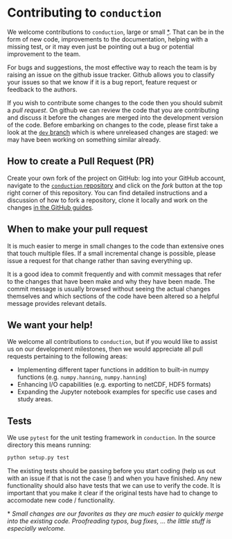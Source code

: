 # Contributing to `conduction`

We welcome contributions to `conduction`, large or small [\*](#footnote1). That can be in the form of new code, improvements to the documentation, 
helping with a missing test, or it may even just be pointing out a bug or potential improvement to the team. 

For bugs and suggestions, the most effective way to reach the team is by raising an issue on the github issue tracker. Github
allows you to classify your issues so that we know if it is a bug report, feature request or feedback to the authors.

If you wish to contribute some changes to the code then you should submit a *pull request*. On github we can review the code that you are contributing and discuss it before the changes are merged into the development version of the code. Before embarking on changes to the code, please first take a look at the [`dev` branch](https://github.com/brmather/conduction/tree/dev) which is where unreleased changes are staged: we may have 
been working on something similar already. 

## How to create a Pull Request (PR)

Create your own fork of the project on GitHub: log into your GitHub account, navigate to the [`conduction` repository](https://github.com/brmather/conduction/tree/dev)
and click on the *fork* button at the top right corner of this repository. You can find detailed instructions and a discussion of how to fork a repository, clone it locally and work on the changes
[in the GitHub guides](https://guides.github.com/activities/forking/). 

## When to make your pull request

It is much easier to merge in small changes to the code than extensive ones that touch multiple files. If a small incremental change is possible, please issue a request for that change rather than saving everything up. 

It is a good idea to commit frequently and with commit messages that refer to the changes that have been make and why they have been made. The commit message is usually browsed without seeing the actual changes themselves and which sections of the code have been altered so a helpful message provides relevant details. 

## We want your help!

We welcome all contributions to `conduction`, but if you would like to assist us on our development milestones, then we would appreciate all pull requests pertaining to the following areas:

- Implementing different taper functions in addition to built-in numpy functions (e.g. `numpy.hanning`, `numpy.hanning`)
- Enhancing I/O capabilities (e.g. exporting to netCDF, HDF5 formats)
- Expanding the Jupyter notebook examples for specific use cases and study areas.

## Tests

We use `pytest` for the unit testing framework in `conduction`. In the source directory this means running:

```bash
python setup.py test
```

The existing tests should be passing before you start coding (help us out with an issue if that is not the case !) and when you have finished. Any new functionality should also have tests that we can use to verify the code. It is important that you make it clear if the original tests have had to change to accomodate new code / functionality.

<a name="footnote1">*</a> _Small changes are our favorites as they are much easier to quickly merge into the existing code. Proofreading typos, bug fixes, ... the little stuff is especially welcome._
